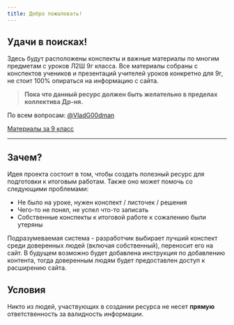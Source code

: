 ```yaml
---
title: Добро пожаловать!
---
```

## Удачи в поисках!

Здесь будут расположены конспекты и важные материалы по многим предметам с уроков Л2Ш 9г класса. Все материалы собраны с конспектов учеников и презентаций учителей уроков конкретно для 9г, не стоит 100% опираться на информацию с сайта.

> **Пока что данный ресурс должен быть желательно в пределах коллектива Др-ня.**

По всем вопросам: [@VladG00dman](https://t.me/VladG00dman)

[Материалы за 9 класс](9-grade/home.md)

---

## Зачем?

Идея проекта состоит в том, чтобы создать полезный ресурс для подготовки к итоговым работам.
Также оно может помочь со следующими проблемами:
- Не было на уроке, нужен конспект / листочек / решения
- Чего-то не понял, не успел что-то записать
- Собственные конспекты к итоговой работе к сожалению были утеряны

Подразумеваемая система - разработчик выбирает лучший конспект среди доверенных людей (включая собственный), переносит его на сайт. В будущем возможно будет добавлена инструкция по добавлению контента, тогда доверенным людям будет предоставлен доступ к расширению сайта.

## Условия

Никто из людей, участвующих в создании ресурса не несет **прямую** ответственность за валидность информации.